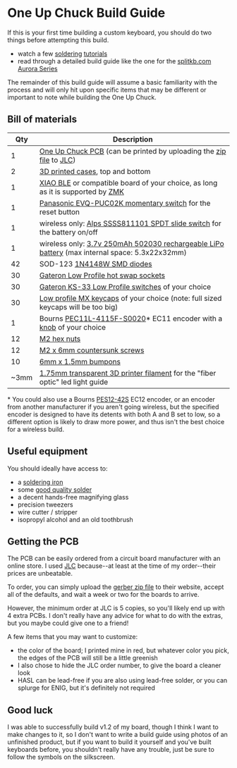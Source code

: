 # One Up Chuck Build Guide

If this is your first time building a custom keyboard,
you should do two things before attempting this build.

- watch a few [soldering][how-to-solder] [tutorials][soldering101]
- read through a detailed build guide like
  the one for the [splitkb.com Aurora Series][splitkb-build-guide]

The remainder of this build guide will assume a basic familiarity with the process
and will only hit upon specific items that may be different or important to note while
building the One Up Chuck.

## Bill of materials

| Qty  | Description                                                                                              |
| ---- | -------------------------------------------------------------------------------------------------------- |
| 1    | [One Up Chuck PCB][pcb] (can be printed by uploading the [zip file][gerber] to [JLC][jlcpcb])            |
| 2    | [3D printed cases][case], top and bottom                                                                 |
| 1    | [XIAO BLE][xiao] or compatible board of your choice, as long as it is supported by [ZMK][zmk-xiao]       |
| 1    | [Panasonic EVQ-PUC02K momentary switch][reset] for the reset button                                      |
| 1    | wireless only: [Alps SSSS811101 SPDT slide switch][power] for the battery on/off                         |
| 1    | wireless only: [3.7v 250mAh 502030 rechargeable LiPo battery][battery] (max internal space: 5.3x22x32mm) |
| 42   | SOD-123 [1N4148W SMD diodes][sod123]                                                                     |
| 30   | [Gateron Low Profile hot swap sockets][sockets]                                                          |
| 30   | [Gateron KS-33 Low Profile switches][switches] of your choice                                            |
| 30   | [Low profile MX keycaps][keycaps] of your choice (note: full sized keycaps will be too big)              |
| 1    | Bourns [PEC11L-4115F-S0020][encoder]\* EC11 encoder with a [knob][case] of your choice                   |
| 12   | [M2 hex nuts][hexnuts]                                                                                   |
| 12   | [M2 x 6mm countersunk screws][screws]                                                                    |
| 10   | [6mm x 1.5mm bumpons][bumpons]                                                                           |
| ~3mm | [1.75mm transparent 3D printer filament][filament] for the "fiber optic" led light guide                 |

\* You could also use a Bourns [PES12-42S][smallencoder] EC12 encoder,
or an encoder from another manufacturer if you aren't going wireless,
but the specified encoder is designed to have its detents with both A and B set to low,
so a different option is likely to draw more power,
and thus isn't the best choice for a wireless build.

## Useful equipment

You should ideally have access to:

- a [soldering iron][pinecil]
- some [good quality solder][kester]
- a decent hands-free magnifying glass
- precision tweezers
- wire cutter / stripper
- isopropyl alcohol and an old toothbrush

## Getting the PCB

The PCB can be easily ordered from a circuit board manufacturer with an online store.
I used [JLC][jlcpcb] because--at least at the time of my order--their prices are unbeatable.

To order, you can simply upload the [gerber zip file][gerber] to their website,
accept all of the defaults, and wait a week or two for the boards to arrive.

However, the minimum order at JLC is 5 copies, so you'll likely end up
with 4 extra PCBs. I don't really have any advice for what to do with
the extras, but you maybe could give one to a friend!

A few items that you may want to customize:

- the color of the board; I printed mine in red, but whatever color you pick, the edges of the PCB will still be a little greenish
- I also chose to hide the JLC order number, to give the board a cleaner look
- HASL can be lead-free if you are also using lead-free solder, or you can splurge for ENIG, but it's definitely not required

## Good luck

I was able to successfully build v1.2 of my board,
though I think I want to make changes to it,
so I don't want to write a build guide using photos
of an unfinished product,
but if you want to build it yourself
and you've built keyboards before,
you shouldn't really have any trouble,
just be sure to follow the symbols on the silkscreen.

[battery]: https://ydlbattery.com/products/3-7v-250mah-502030-lithium-polymer-ion-battery
[bumpons]: https://www.walmart.com/ip/Small-Door-Bumpers-Self-Adhesive-Clear-Rubber-Feet-Tiny-Bumpons-1-4-Diameter-X-1-16-Thick-100-Pack-u2026/2377364014
[case]: cases/
[encoder]: https://www.mouser.com/ProductDetail/Bourns/PEC11L-4115F-S0020?qs=gk21WLQFtgRAgrgJZfpkWw%3D%3D
[filament]: https://gizmodorks.com/nylon-filament-200-g-spool/
[gerber]: pcb/chuck-gerbers.zip
[hexnuts]: https://www.getfpv.com/m2-black-metal-hex-nut-set-of-8.html
[how-to-solder]: https://www.google.com/search?q=youtube+how+to+solder
[jlc3dp]: https://jlc3dp.com/
[jlcpcb]: https://jlcpcb.com/
[kester]: https://typeractive.xyz/products/kester-solder-wire-tube
[keycaps]: https://nuphy.com/collections/keycaps/products/numoji-nsa
[pcb]: pcb/
[pinecil]: https://typeractive.xyz/products/pinecil
[power]: https://typeractive.xyz/products/power-switch
[reset]: https://typeractive.xyz/products/reset-button
[rgbled]: https://github.com/caksoylar/zmk-rgbled-widget
[smallencoder]: https://www.mouser.com/ProductDetail/Bourns/PES12-42S-N0024?qs=9fn1gpisni7dJzyRXeQZlQ%3D%3D
[sockets]: https://www.gateron.com/products/gateron-low-profile-switch-hot-swap-pcb-socket
[sod123]: https://typeractive.xyz/products/smd-diodes
[soldering101]: https://www.google.com/search?q=youtube+soldering+101
[splitkb-build-guide]: https://docs.splitkb.com/product-guides/aurora-series/build-guide
[switches]: https://nuphy.com/collections/switches/products/nuphy-wisteria-t55-low-profile-switches
[xiao]: https://wiki.seeedstudio.com/XIAO_BLE/
[zmk]: https://zmk.dev/
[zmk-xiao]: https://zmk.dev/docs/hardware#seeed_xiao
[zmkdocs]: https://zmk.dev/docs
[zmkrepo]: https://zmk.dev/docs/user-setup
[zmkstudio]: https://zmk.studio/
[ergogen]: https://ergogen.xyz
[ergonautone]: https://ergonautkb.com/docs/keyboards/ergonaut-one/intro/
[klor]: https://github.com/GEIGEIGEIST/KLOR
[ohl]: LICENSE.txt
[screws]: https://monsterbolts.com/products/mach-phil-flat-a2-m2?variant=21222571802707
[firmware]: https://github.com/ctranstrum/chuck/tree/zmk
